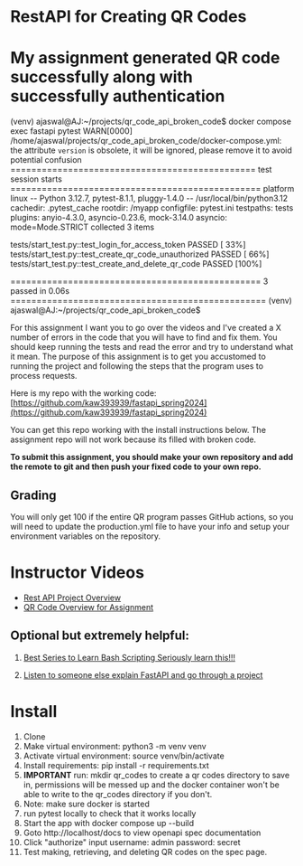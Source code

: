 # RestAPI for Creating QR Codes

# My assignment generated QR code successfully along with successfully authentication

(venv) ajaswal@AJ:~/projects/qr_code_api_broken_code$ docker compose exec fastapi pytest
WARN[0000] /home/ajaswal/projects/qr_code_api_broken_code/docker-compose.yml: the attribute `version` is obsolete, it will be ignored, please remove it to avoid potential confusion 
=============================================== test session starts ================================================
platform linux -- Python 3.12.7, pytest-8.1.1, pluggy-1.4.0 -- /usr/local/bin/python3.12
cachedir: .pytest_cache
rootdir: /myapp
configfile: pytest.ini
testpaths: tests
plugins: anyio-4.3.0, asyncio-0.23.6, mock-3.14.0
asyncio: mode=Mode.STRICT
collected 3 items                                                                                                  

tests/start_test.py::test_login_for_access_token PASSED                                                      [ 33%]
tests/start_test.py::test_create_qr_code_unauthorized PASSED                                                 [ 66%]
tests/start_test.py::test_create_and_delete_qr_code PASSED                                                   [100%]

================================================ 3 passed in 0.06s =================================================
(venv) ajaswal@AJ:~/projects/qr_code_api_broken_code$ 


For this assignment I want you to go over the videos and I've created a X number of errors in the code that you will have to find and fix them.  You should keep running the tests and read the error and try to understand what it mean.  The purpose of this assignment is to get you accustomed to running the project and following the steps that the program uses to process requests.

Here is my repo with the working code: [https://github.com/kaw393939/fastapi_spring2024](https://github.com/kaw393939/fastapi_spring2024)

You can get this repo working with the install instructions below.  The assignment repo will not work because its filled with broken code.

**To submit this assignment, you should make your own repository and add the remote to git and then push your fixed code to your own repo.** 

## Grading

You will only get 100 if the entire QR program passes GitHub actions, so you will need to update the production.yml file to have your info and setup your environment variables on the repository.

# Instructor Videos
* [Rest API Project Overview](https://youtu.be/xEcBKSSXxhQ)
* [QR Code Overview for Assignment](https://youtu.be/E6b9VkQpQ-U)


## Optional but extremely helpful:

1. [Best Series to Learn Bash Scripting Seriously learn this!!!](https://www.youtube.com/playlist?list=PLIhvC56v63IKioClkSNDjW7iz-6TFvLwS)

2.  [Listen to someone else explain FastAPI and go through a project](https://www.youtube.com/watch?v=cbASjoZZGIw)

# Install
1. Clone
2. Make virtual environment:  python3 -m venv venv
3. Activate virtual environment: source venv/bin/activate
4. Install requirements: pip install -r requirements.txt
5. **IMPORTANT** run: mkdir qr_codes to create a qr codes directory to save in, permissions will be messed up and the docker container won't be able to write to the qr_codes directory if you don't.
6. Note: make sure docker is started
7. run pytest locally to check that it works locally
8. Start the app with docker compose up --build
9. Goto http://localhost/docs to view openapi spec documentation
10. Click "authorize" input username: admin password: secret
11. Test making,  retrieving, and deleting QR codes on the spec page.